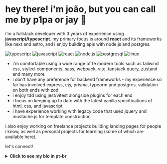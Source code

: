 # hey there! i'm joão, but you can call me by p1pa or jay 👋

i'm a fullstack developer with 3 years of experience using **javascript/typescript**. my primary focus is around **react** and its frameworks like next and astro, and i enjoy building apis with node.js and postgres.

![typescript](https://img.shields.io/badge/-typescript-3178C6?style=flat-square&logo=typescript&logoColor=white&textColor=white)
![javascript](https://img.shields.io/badge/-javascript-F7DF1E?style=flat-square&logo=javascript&logoColor=black&textColor=black)
![react](https://img.shields.io/badge/-react-61DAFB?style=flat-square&logo=react&logoColor=black&textColor=black)
![node.js](https://img.shields.io/badge/-node.js-339933?style=flat-square&logo=node.js&logoColor=white&textColor=white)
![postgresql](https://img.shields.io/badge/-postgresql-336791?style=flat-square&logo=postgresql&logoColor=white&textColor=white)
![linux](https://img.shields.io/badge/-linux-FCC624?style=flat-square&logo=linux&logoColor=black&textColor=black)

- i'm comfortable using a wide range of fe modern tools such as tailwind css, styled-components, sass, webpack, vite, tanstack query, zustand and many more
- i don't have any preference for backend frameworks - my experience so far has involved express, ejs, prisma, typeorm and postgres. validation on both ends with zod
- i enjoy tdd using jest/vitest alongside plugins for each end
- i focus on keeping up to date with the latest vanilla specifications of html, css, and javascript
- i have experience working with legacy code that used jquery and mustache.js for template construction

i also enjoy working on freelance projects building landing pages for people i know, as well as personal projects for learning (some of which are available here).

let's connect!

<details>
  <summary><strong>Click to see my bio in pt-br</strong></summary>
  <br>
salve! sou o joão, mas também pode me chamar por p1pa ou jota 👋

sou um desenvolvedor fullstack com 3 anos de experiência usando **javascript/typescript**. meu foco principal é em **react** e seus frameworks como next e astro, e curto construir apis com node.js e postgres.

![TypeScript](https://img.shields.io/badge/-TypeScript-3178C6?style=flat-square&logo=typescript&logoColor=white)
![JavaScript](https://img.shields.io/badge/-JavaScript-F7DF1E?style=flat-square&logo=javascript&logoColor=black)
![Linux](https://img.shields.io/badge/-Linux-FCC624?style=flat-square&logo=linux&logoColor=black)
![React](https://img.shields.io/badge/-React-61DAFB?style=flat-square&logo=react&logoColor=black)
![Node.js](https://img.shields.io/badge/-Node.js-339933?style=flat-square&logo=node.js&logoColor=white)

- tenho tranquilidade para utilizar uma série de ferramentas atuais para front-end como Tailwind CSS, Styled-components, SASS, Webpack, Vite, TanStack Query, Zustand e muito mais.
- não tenho preferência por frameworks de back-end - minha experiência até agora envolveu express, ejs, prisma, typeorm e postgres. validação em ambas as pontas com zod
- gosto de tdd usando jest/vitest junto com plugins para cada ponta
- foco em me manter atualizado com as mais recentes especificações vanilla de html, css e javascript
- tenho experiência trabalhando com código legado que usava jquery e mustache.js para construção de templates

gosto também de trabalhar em projetos free-lance construindo landing pages para pessoas próximas, além de projetos pessoais para estudos (alguns deles disponíveis por aqui).

bora se conectar!

</details>
